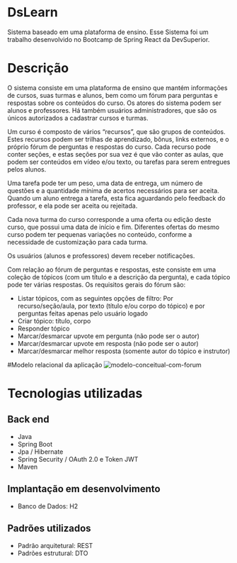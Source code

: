 # DsLearn
Sistema baseado em uma plataforma de ensino. Esse Sistema foi um trabalho desenvolvido no Bootcamp de Spring React da DevSuperior. 

# Descrição
O sistema consiste em uma plataforma de ensino que mantém informações de cursos, suas turmas e alunos, bem como um fórum para perguntas e respostas sobre os conteúdos do curso. Os atores do sistema podem ser alunos e professores. Há também usuários administradores, que são os únicos autorizados a cadastrar cursos e turmas.

Um curso é composto de vários “recursos”, que são grupos de conteúdos. Estes recursos podem ser trilhas de aprendizado, bônus, links externos, e o próprio fórum de perguntas e respostas do curso. Cada recurso pode conter seções, e estas seções por sua vez é que vão conter as aulas, que podem ser conteúdos em vídeo e/ou texto, ou tarefas para serem entregues pelos alunos.

Uma tarefa pode ter um peso, uma data de entrega, um número de questões e a quantidade mínima de acertos necessários para ser aceita. Quando um aluno entrega a tarefa, esta fica aguardando pelo feedback do professor, e ela pode ser aceita ou rejeitada.

Cada nova turma do curso corresponde a uma oferta ou edição deste curso, que possui uma data de início e fim. Diferentes ofertas do mesmo curso podem ter pequenas variações no conteúdo, conforme a necessidade de customização para cada turma.

Os usuários (alunos e professores) devem receber notificações.

Com relação ao fórum de perguntas e respostas, este consiste em uma coleção de tópicos (com um título e a descrição da pergunta), e cada tópico pode ter várias respostas. Os requisitos gerais do fórum são:
- Listar tópicos, com as seguintes opções de filtro: Por recurso/seção/aula, por texto (título e/ou corpo do tópico) e por perguntas feitas apenas pelo usuário logado
- Criar tópico: título, corpo
- Responder tópico
- Marcar/desmarcar upvote em pergunta (não pode ser o autor)
- Marcar/desmarcar upvote em resposta (não pode ser o autor)
- Marcar/desmarcar melhor resposta (somente autor do tópico e instrutor)

#Modelo relacional da aplicação
![modelo-conceitual-com-forum](https://user-images.githubusercontent.com/37542212/144631319-ea19afc5-d085-45e5-88df-45580a715c8d.png)

# Tecnologias utilizadas
## Back end
- Java
- Spring Boot
- Jpa / Hibernate
- Spring Security / OAuth 2.0 e Token JWT
- Maven

## Implantação em desenvolvimento
- Banco de Dados: H2

## Padrões utilizados
- Padrão arquitetural: REST
- Padrões estrutural: DTO
